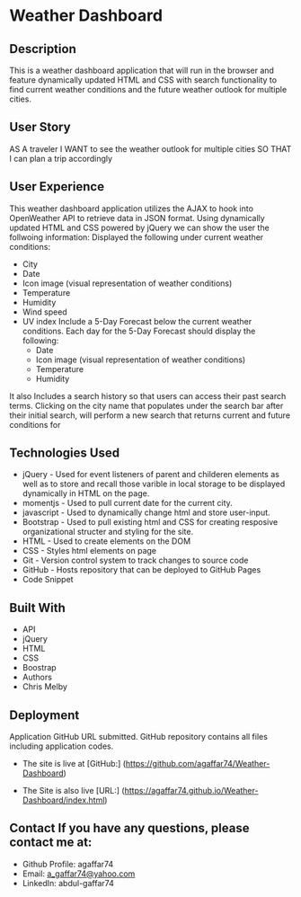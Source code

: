# Weather Dashboard
## Description
This is a weather dashboard application that will run in the browser and feature dynamically updated HTML and CSS with search functionality to find current weather conditions and the future weather outlook for multiple cities. 

## User Story
AS A traveler
I WANT to see the weather outlook for multiple cities
SO THAT I can plan a trip accordingly

## User Experience
This weather dashboard application utilizes the AJAX to hook into OpenWeather API to retrieve data in JSON format. Using dynamically updated HTML and CSS powered by jQuery we can show the user the follwoing information: Displayed the following under current weather conditions:

* City
* Date
* Icon image (visual representation of weather conditions)
* Temperature
* Humidity
* Wind speed
* UV index Include a 5-Day Forecast below the current weather conditions. Each day for the 5-Day Forecast should display the following:
    * Date
    * Icon image (visual representation of weather conditions)
    * Temperature
    * Humidity

It also Includes a search history so that users can access their past search terms. Clicking on the city name that populates under the search bar after their initial search, will perform a new search that returns current and future conditions for


## Technologies Used
* jQuery - Used for event listeners of parent and childeren elements as well as to store and recall those varible in local storage to be displayed dynamically in HTML on the page.
* momentjs - Used to pull current date for the current city.
* javascript - Used to dynamically change html and store user-input.
* Bootstrap - Used to pull existing html and CSS for creating resposive organizational structer and styling for the site.
* HTML - Used to create elements on the DOM
* CSS - Styles html elements on page
* Git - Version control system to track changes to source code
* GitHub - Hosts repository that can be deployed to GitHub Pages
* Code Snippet


## Built With
* API
* jQuery
* HTML
* CSS
* Boostrap
* Authors
* Chris Melby

## Deployment
Application GitHub URL submitted. GitHub repository contains all files including application codes.

* The site is live at [GitHub:] (https://github.com/agaffar74/Weather-Dashboard)

* The Site is also live [URL:] (https://agaffar74.github.io/Weather-Dashboard/index.html)

## Contact If you have any questions, please contact me at:
* Github Profile: agaffar74
* Email: a_gaffar74@yahoo.com
* LinkedIn: abdul-gaffar74